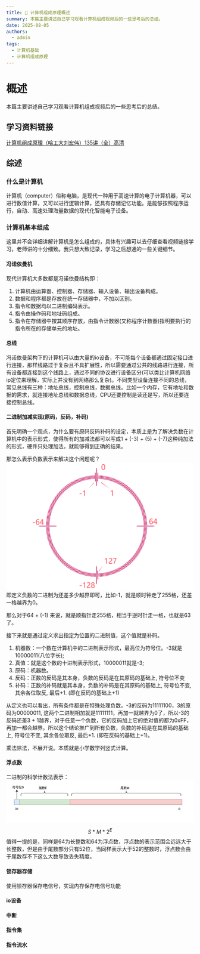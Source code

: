 ```yaml
---
title: 🚨 计算机组成原理概述
summary: 本篇主要讲述自己学习观看计算机组成视频后的一些思考后的总结。
date: 2025-08-05
authors:
  - admin
tags:
  - 计算机基础
  - 计算机组成原理
---
```

# 概述

本篇主要讲述自己学习观看计算机组成视频后的一些思考后的总结。

## 学习资料链接
[计算机组成原理（哈工大刘宏伟）135讲（全）高清](https://www.bilibili.com/video/BV1t4411e7LH/?share_source=copy_web&vd_source=6ac655718838a59f1a953a645d8f1fd4)

## 综述

### 什么是计算机

计算机（computer）俗称电脑，是现代一种用于高速计算的电子计算机器，可以进行数值计算，又可以进行逻辑计算，还具有存储记忆功能。是能够按照程序运行，自动、高速处理海量数据的现代化智能电子设备。

### 计算机基本组成

这里并不会详细讲解计算机是怎么组成的，具体有兴趣可以去仔细查看视频链接学习，老师讲的十分细致。我只想大致记录，学习之后想通的一些关键细节。

#### 冯诺依曼机

现代计算机大多数都是冯诺依曼结构即：

1. 计算机由运算器、控制器、存储器、输入设备、输出设备构成。
2. 数据和程序都是存放在统一存储器中，不加以区别。
3. 指令和数据均以二进制编码表示。
4. 指令由操作码和地址码组成。
5. 指令在存储器中按其顺序存放，由指令计数器(又称程序计数器)指明要执行的指令所在的存储单元的地址。

#### 总线

冯诺依曼架构下的计算机可以由大量的io设备，不可能每个设备都通过固定接口进行连接，那样线路过于复杂且不具扩展性，所以需要通过公共的线路进行连接，所有设备都连接到这个线路上，通过不同的协议进行设备区分(可以类比计算机网络ip定位来理解，实际上并没有到网络那么复杂)。不同类型设备连接不同的总线，常见总线有三种：地址总线，控制总线，数据总线。比如一个内存，它有地址和数据的需求，就连接地址总线和数据总线，CPU还要控制是读还是写，所以还要连接控制总线。

#### 二进制加减实现(原码，反码，补码)

首先明确一个观点，为什么要有原码反码补码的设定，本质上是为了解决负数在计算机中的表示形式，使得所有的加减法都可以写成1 + (-3) + (5) + (-7)这种纯加法的形式，硬件只处理加法，就能够得到正确的结果。

那怎么表示负数表示来解决这个问题呢？![二进制补码图](./二进制补码图.png)
即定义负数的二进制为还差多少越界即可，比如-1，就是顺时钟走了255格，还差一格越界为0。

那么对于64 + (-1) 来说，就是顺指针走255格，相当于逆时针走一格，也就是63了。

接下来就是通过定义求出指定为位置的二进制值，这个值就是补码。

1. 机器数：一个数在计算机中的二进制表示形式，最高位为符号位。-3就是10000011(八位字长);
2. 真值：就是这个数的十进制表示形式，10000011就是-3;
3. 原码：机器数。
4. 反码：正数的反码是其本身，负数的反码是在其原码的基础上, 符号位不变
5. 补码：正数的补码就是其本身，负数的补码是在其原码的基础上, 符号位不变, 其余各位取反, 最后+1. (即在反码的基础上+1)

从定义也可以看出，所有条件都是在特殊处理负数。-3的反码为11111100，3的原码为00000011, 这两个二进制相加就是11111111，再加一就越界为0了，所以-3的反码还差3 + 1越界，对于任意一个负数，它的反码加上它的绝对值的都为0xFF，再加一都会越界。所以这个结论推广到所有负数，负数的补码是在其原码的基础上, 符号位不变, 其余各位取反, 最后+1. (即在反码的基础上+1)。

乘法除法，不展开说。本质就是小学数学列竖式计算。

#### 浮点数

二进制的科学计数法表示：
![浮点数](./浮点数.png)
$$S*M*2^E$$
值得一提的是，同样是64为长整数和64为浮点数，浮点数的表示范围会远远大于长整数，但是由于尾数部分只有52位，当同样表示大于52的整数时，浮点数会由于尾数存不下这么大数导致丢失精度。

#### 锁存器存储

使用锁存器保存电信号，实现内存保存电信号功能

#### io设备



#### 中断

#### 指令集

#### 指令流水